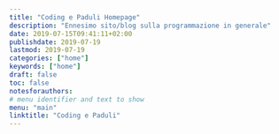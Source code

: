 ```yaml
---
title: "Coding e Paduli Homepage"
description: "Ennesimo sito/blog sulla programmazione in generale"
date: 2019-07-15T09:41:11+02:00
publishdate: 2019-07-19
lastmod: 2019-07-19
categories: ["home"]
keywords: ["home"]
draft: false
toc: false
notesforauthors:
# menu identifier and text to show
menu: "main"
linktitle: "Coding e Paduli"
---
```

